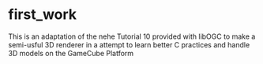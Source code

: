 # first_work
This is an adaptation of the nehe Tutorial 10 provided with libOGC
to make a semi-usful 3D renderer in a attempt to learn better C practices
and handle 3D models on the GameCube Platform
